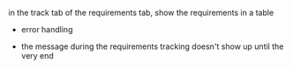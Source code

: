 in the track tab of the requirements tab, show the requirements in a table
<!-- - check for 'any' types and create interfaces for them -->
- error handling
<!-- - cancel button in requirements tracking doesn't work -->

- the message during the requirements tracking doesn't show up until the very end
<!-- - fix requirements saving -->
<!-- - requirements ids are broken again -->
<!-- - the scoring system is broken -->
